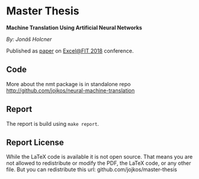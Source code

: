 # Master Thesis
**Machine Translation Using Artificial Neural Networks**

*By: Jonáš Holcner*

Published as [paper](http://excel.fit.vutbr.cz/submissions/2018/001/1.pdf) on [Excel@FIT 2018](http://excel.fit.vutbr.cz/) conference.

## Code
More about the nmt package is in standalone repo http://github.com/jojkos/neural-machine-translation


## Report
The report is build using ``make report``.


## Report License
While the LaTeX code is available it is not open source. That means you are not allowed to redistribute or modify the PDF, the LaTeX code, or any other file. But you can redistribute this url: github.com/jojkos/master-thesis
